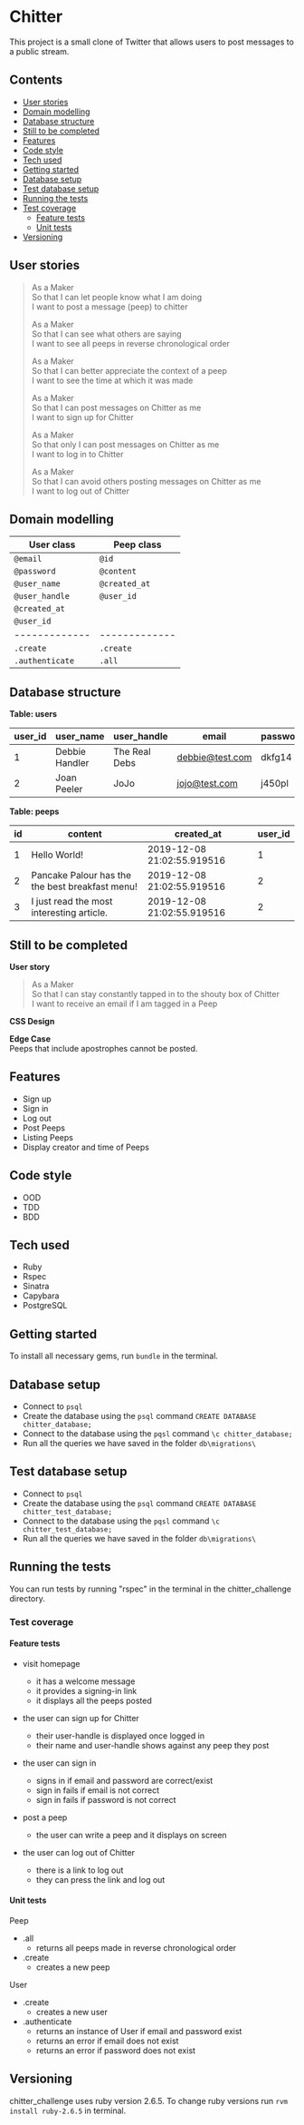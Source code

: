# Chitter

This project is a small clone of Twitter that allows users to post messages to a public stream.  

## Contents
- [User stories](#user-stories)
- [Domain modelling](#domain-modelling)
- [Database structure](#database-structure)
- [Still to be completed](#still-to-be-completed)
- [Features](#features)
- [Code style](#code-style)
- [Tech used](#tech-used)
- [Getting started](#getting-started)
- [Database setup](#database-setup)
- [Test database setup](#test-database-setup)
- [Running the tests](#running-the-tests)
- [Test coverage](#test-coverage)
  - [Feature tests](#feature-tests)
  - [Unit tests](#unit-tests)
- [Versioning](#versioning)  

## User stories

> As a Maker  
> So that I can let people know what I am doing    
> I want to post a message (peep) to chitter  
>
> As a Maker  
> So that I can see what others are saying    
> I want to see all peeps in reverse chronological order
>
> As a Maker  
> So that I can better appreciate the context of a peep  
> I want to see the time at which it was made  
>
> As a Maker  
> So that I can post messages on Chitter as me  
> I want to sign up for Chitter  
>
> As a Maker  
> So that only I can post messages on Chitter as me  
> I want to log in to Chitter   
>
> As a Maker  
> So that I can avoid others posting messages on Chitter as me  
> I want to log out of Chitter  


## Domain modelling

| User class | Peep class |
| ---- | --- |
| ```@email``` | ```@id``` |
| ```@password``` | ```@content``` |
| ```@user_name``` | ```@created_at``` |
| ```@user_handle``` | ```@user_id``` |
| ```@created_at``` |  |
| ```@user_id``` |  |
| ------------- | ------------- |
| ```.create``` | ```.create``` |
| ```.authenticate``` | ```.all``` |  

## Database structure

**Table: users**

user_id | user_name | user_handle | email | password | created_at |
| ----- | --------- | ----------- | ----- | -------- | ---------- |
| 1 | Debbie Handler | The Real Debs | debbie@test.com | dkfg14   | 2019-12-08 21:02:31.579223 |
| 2 | Joan Peeler    | JoJo          | jojo@test.com   | j450pl   | 2019-12-08 21:02:31.579223 |  

**Table: peeps**   

| id | content | created_at | user_id |
| -- | ------- | ---------- | ------- |
| 1 | Hello World! | 2019-12-08 21:02:55.919516 | 1 |
| 2 | Pancake Palour has the the best breakfast menu! | 2019-12-08 21:02:55.919516 | 2 |
| 3 | I just read the most interesting article. | 2019-12-08 21:02:55.919516 | 2 |  

## Still to be completed

**User story**  
> As a Maker  
> So that I can stay constantly tapped in to the shouty box of Chitter  
> I want to receive an email if I am tagged in a Peep  

**CSS Design**  

**Edge Case**  
Peeps that include apostrophes cannot be posted.

## Features
- Sign up
- Sign in
- Log out
- Post Peeps
- Listing Peeps
- Display creator and time of Peeps  

## Code style
- OOD
- TDD
- BDD

## Tech used

- Ruby  
- Rspec  
- Sinatra  
- Capybara  
- PostgreSQL  

## Getting started

To install all necessary gems, run ```bundle``` in the terminal.

## Database setup

- Connect to ```psql```
- Create the database using the ```psql``` command ```CREATE DATABASE chitter_database;```  
- Connect to the database using the ```pqsl``` command ```\c chitter_database;```  
- Run all the queries we have saved in the folder ```db\migrations\```  

## Test database setup

- Connect to ```psql```
- Create the database using the ```psql``` command ```CREATE DATABASE chitter_test_database;```  
- Connect to the database using the ```pqsl``` command ```\c chitter_test_database;```  
- Run all the queries we have saved in the folder ```db\migrations\```  

## Running the tests  

You can run tests by running "rspec" in the terminal in the chitter_challenge directory.

### Test coverage  
#### Feature tests
- visit homepage
  - it has a welcome message
  - it provides a signing-in link
  - it displays all the peeps posted

- the user can sign up for Chitter
  - their user-handle is displayed once logged in
  - their name and user-handle shows against any peep they post

- the user can sign in
  - signs in if email and password are correct/exist
  - sign in fails if email is not correct
  - sign in fails if password is not correct

- post a peep
  - the user can write a peep and it displays on screen

- the user can log out of Chitter
  - there is a link to log out
  - they can press the link and log out

#### Unit tests
Peep  
  - .all
    - returns all peeps made in reverse chronological order
  - .create
    - creates a new peep

User  
  - .create
    - creates a new user
  - .authenticate
    - returns an instance of User if email and password exist
    - returns an error if email does not exist
    - returns an error if password does not exist  

## Versioning

chitter_challenge uses ruby version 2.6.5. To change ruby versions run
```rvm install ruby-2.6.5``` in terminal.
